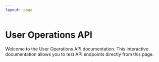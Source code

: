 ```yaml
---
layout: page
---
```


# User Operations API

Welcome to the User Operations API documentation. This interactive documentation allows you to test API endpoints directly from this page.

<InteractiveUserOperationsAPI />

<script setup>
import InteractiveUserOperationsAPI from '../../.vitepress/theme/components/InteractiveUserOperationsAPI.vue'
</script>